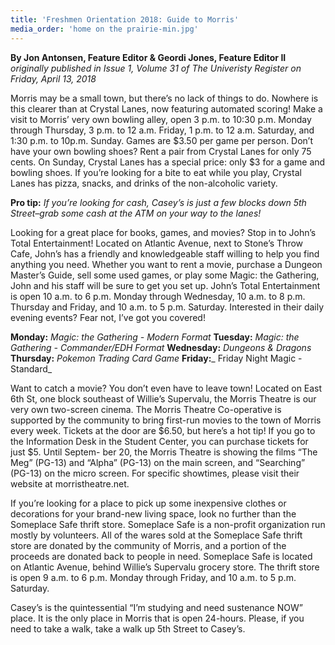 ```yaml
---
title: 'Freshmen Orientation 2018: Guide to Morris'
media_order: 'home on the prairie-min.jpg'
---
```


**By Jon Antonsen, Feature Editor & Geordi Jones, Feature Editor II** _originally published in Issue 1, Volume 31 of The Univeristy Register on Friday, April 13, 2018_

Morris may be a small town, but there’s no lack of things to do. Nowhere is this clearer than at Crystal Lanes, now featuring automated scoring! Make a visit to Morris’ very own bowling alley, open 3 p.m. to 10:30 p.m. Monday through Thursday, 3 p.m. to 12 a.m. Friday, 1 p.m. to 12 a.m. Saturday, and 1:30 p.m. to 10p.m. Sunday. Games are $3.50 per game per person. Don’t have your own bowling shoes? Rent a pair from Crystal Lanes for only 75 cents. On Sunday, Crystal Lanes has a special price: only $3 for a game and bowling shoes. If you’re looking for a bite to eat while you play, Crystal Lanes has pizza, snacks, and drinks of the non-alcoholic variety.

**Pro tip:** _If you’re looking for cash, Casey’s is just a few blocks down 5th Street–grab some cash at the ATM on your way to the lanes!_

Looking for a great place for books, games, and movies? Stop in to John’s Total Entertainment! Located on Atlantic Avenue, next to Stone’s Throw Cafe, John’s has a friendly and knowledgeable staff willing to help you find anything you need. Whether you want to rent a movie, purchase a Dungeon Master’s Guide, sell some used games, or play some Magic: the Gathering, John and his staff will be sure to get you set up. John’s Total Entertainment is open 10 a.m. to 6 p.m. Monday through Wednesday, 10 a.m. to 8 p.m. Thursday and Friday, and 10 a.m. to 5 p.m. Saturday. Interested in their daily evening events? Fear not, I’ve got you covered!

**Monday:** _Magic: the Gathering - Modern Format_
**Tuesday:** _Magic: the Gathering - Commander/EDH Format_
**Wednesday:** _Dungeons & Dragons_
**Thursday:** _Pokemon Trading Card Game_
**Friday:**_ Friday Night Magic - Standard_

Want to catch a movie? You don’t even have to leave town! Located on East 6th St, one block southeast of Willie’s Supervalu, the Morris Theatre is our very own two-screen cinema. The Morris Theatre Co-operative is supported by the community to bring first-run movies to the town of Morris every week. Tickets at the door
are $6.50, but here’s a hot tip! If you go to the Information Desk in the Student Center, you can purchase tickets for just $5. Until Septem- ber 20, the Morris Theatre
is showing the films “The Meg” (PG-13) and “Alpha” (PG-13) on the main screen, and “Searching” (PG-13) on the micro screen. For specific showtimes, please visit their website at morristheatre.net.

If you’re looking for a place to pick up some inexpensive clothes or decorations for your brand-new living space, look no further than the Someplace Safe thrift store. Someplace Safe is a non-profit organization run mostly by volunteers. All of the wares sold at the Someplace Safe thrift store are donated by the community of Morris, and a portion of the proceeds are donated back to people in need. Someplace Safe is located on Atlantic Avenue, behind Willie’s Supervalu grocery store. The thrift store is open 9 a.m. to 6 p.m. Monday through Friday, and 10 a.m. to 5 p.m. Saturday.

Casey’s is the quintessential “I’m studying and need sustenance NOW” place. It is the only place in Morris that is open 24-hours. Please, if you need to take a walk, take a walk up 5th Street to Casey’s.